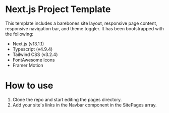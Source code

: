 # Next.js Project Template

This template includes a barebones site layout, responsive page content, responsive navigation bar, and theme toggler. It has been bootstrapped with the following:

-   Next.js (v13.1.1)
-   Typescript (v4.9.4)
-   Tailwind CSS (v3.2.4)
-   FontAwesome Icons
-   Framer Motion

# How to use

1. Clone the repo and start editing the pages directory.
2. Add your site's links in the Navbar component in the SitePages array.
